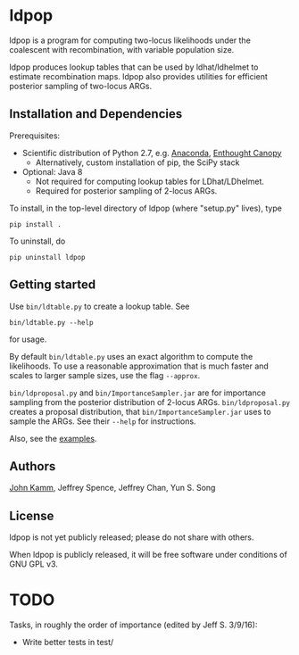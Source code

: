 # ldpop
ldpop is a program for computing two-locus likelihoods under the coalescent with recombination, with variable population size.

ldpop produces lookup tables that can be used by ldhat/ldhelmet to estimate recombination maps.
ldpop also provides utilities for efficient posterior sampling of two-locus ARGs.

## Installation and Dependencies

Prerequisites:
* Scientific distribution of Python 2.7, e.g. [Anaconda](http://continuum.io/downloads), [Enthought Canopy](https://www.enthought.com/products/canopy/)
  * Alternatively, custom installation of pip, the SciPy stack
* Optional: Java 8
  * Not required for computing lookup tables for LDhat/LDhelmet.
  * Required for posterior sampling of 2-locus ARGs.

To install, in the top-level directory of ldpop (where "setup.py" lives), type
```
pip install .
```

To uninstall, do
```
pip uninstall ldpop
```

## Getting started
Use `bin/ldtable.py` to create a lookup table. See
```
bin/ldtable.py --help
```
for usage.

By default `bin/ldtable.py` uses an exact algorithm to compute the likelihoods.
To use a reasonable approximation that is much faster and scales to larger sample sizes,
use the flag `--approx`.

`bin/ldproposal.py` and `bin/ImportanceSampler.jar` are for importance sampling from the posterior distribution of 2-locus ARGs.
`bin/ldproposal.py` creates a proposal distribution, that `bin/ImportanceSampler.jar` uses to sample the ARGs. See their `--help` for instructions.

Also, see the [examples](example/).

## Authors

[John Kamm](mailto:jkamm@stat.berkeley.edu), Jeffrey Spence, Jeffrey Chan, Yun S. Song

## License

ldpop is not yet publicly released; please do not share with others.

When ldpop is publicly released, it will be free software under conditions of GNU GPL v3.

# TODO

Tasks, in roughly the order of importance (edited by Jeff S. 3/9/16):
* Write better tests in test/
